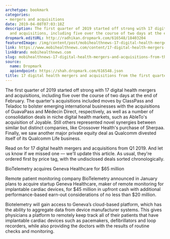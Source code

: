```yaml
---
archetype: bookmark
categories:
- mergers and acquisitions
date: 2019-04-08T07:03:18Z
description: The first quarter of 2019 started off strong with 17 digital health mergers
  and acquisitions, including five over the course of two days at the end of February.
dropmark.editURL: http://radhikan.dropmark.com/616548/18403204
featuredImage: /img/content/post/mobihealthnews-17-digital-health-mergers-and-acquisitions-from-the-first-quarter-of-2019.png
link: https://www.mobihealthnews.com/content/17-digital-health-mergers-and-acquisitions-first-quarter-2019
linkBrand: mobihealthnews.com
slug: mobihealthnews-17-digital-health-mergers-and-acquisitions-from-the-first-quarter-of-2019
source:
  name: Dropmark
  apiendpoint: https://shah.dropmark.com/616548.json
title: 17 digital health mergers and acquisitions from the first quarter of 2019
---
```

The first quarter of 2019 started off strong with 17 digital health mergers and acquisitions, including five over the course of two days at the end of February. The quarter's acquisitions included moves by ClassPass and Teladoc to bolster emerging international businesses with the acquisitions of GuavaPass and Médecin Direct, respectively, as well as a number of consolidation deals in niche digital health markets, such as AbleTo's acquisition of Joyable. Still others represented novel synergies between similar but distinct companies, like Crossover Health's purchase of Sherpaa. Finally, we saw another major private equity deal as Qualcomm divested itself of its Qualcomm Life business.

Read on for 17 digital health mergers and acquisitions from Q1 2019. And let us know if we missed one — we'll update this article. As usual, they're ordered first by price tag, with the undisclosed deals sorted chronologically.

BioTelemetry acquires Geneva Healthcare for $65 million

Remote patient monitoring company BioTelemetry announced in January plans to acquire startup Geneva Healthcare, maker of remote monitoring for implantable cardiac devices, for $45 million in upfront cash with additional performance-based earn-out considerations of no less than $20 million. 

Biotelemetry will gain access to Geneva’s cloud-based platform, which has the ability to aggregate data from device manufacturer systems. This gives physicians a platform to remotely keep track all of their patients that have implantable cardiac devices such as pacemakers, defibrillators and loop recorders, while also providing the doctors with the results of routine checks and monitoring. 

